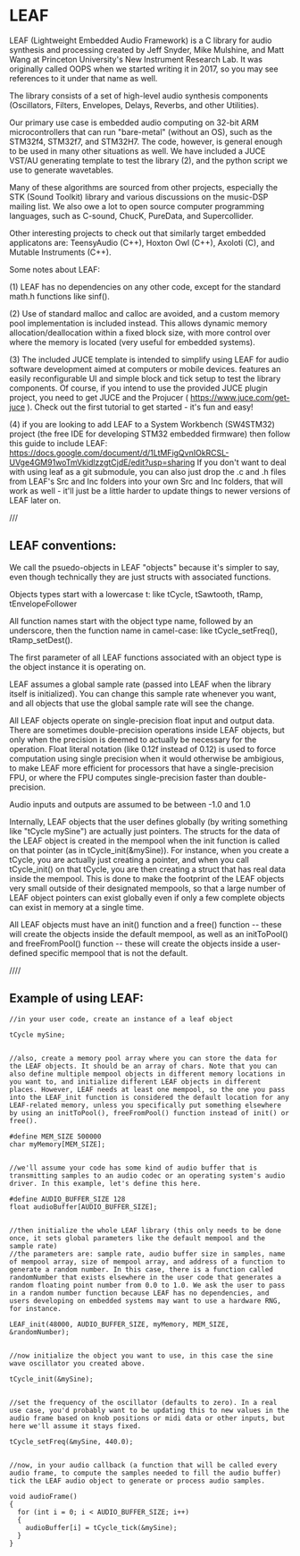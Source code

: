 # LEAF
LEAF (Lightweight Embedded Audio Framework) is a C library for audio synthesis and processing created by Jeff Snyder, Mike Mulshine, and Matt Wang at Princeton University's New Instrument Research Lab. It was originally called OOPS when we started writing it in 2017, so you may see references to it under that name as well. 

The library consists of a set of high-level audio synthesis components (Oscillators, Filters, Envelopes, Delays, Reverbs, and other Utilities).

Our primary use case is embedded audio computing on 32-bit ARM microcontrollers that can run "bare-metal" (without an OS), such as the STM32f4, STM32f7, and STM32H7. The code, however, is general enough to be used in many other situations as well. We have included a JUCE VST/AU generating template to test the library (2), and the python script we use to generate wavetables. 

Many of these algorithms are sourced from other projects, especially the STK (Sound Toolkit) library and various discussions on the music-DSP mailing list. We also owe a lot to open source computer programming languages, such as C-sound, ChucK, PureData, and Supercollider. 

Other interesting projects to check out that similarly target embedded applicatons are: TeensyAudio (C++), Hoxton Owl (C++), Axoloti (C), and Mutable Instruments (C++). 

Some notes about LEAF:

(1) LEAF has no dependencies on any other code, except for the standard math.h functions like sinf().

(2) Use of standard malloc and calloc are avoided, and a custom memory pool implementation is included instead. This allows dynamic memory allocation/deallocation within a fixed block size, with more control over where the memory is located (very useful for embedded systems). 

(3) The included JUCE template is intended to simplify using LEAF for audio software development aimed at computers or mobile devices. features an easily reconfigurable UI and simple block and tick setup to test the library components. Of course, if you intend to use the provided JUCE plugin project, you need to get JUCE and the Projucer ( https://www.juce.com/get-juce ). Check out the first tutorial to get started - it's fun and easy! 

(4) if you are looking to add LEAF to a System Workbench (SW4STM32) project (the free IDE for developing STM32 embedded firmware) then follow this guide to include LEAF: https://docs.google.com/document/d/1LtMFigQvnIOkRCSL-UVge4GM91woTmVkidlzzgtCjdE/edit?usp=sharing   If you don't want to deal with using leaf as a git submodule, you can also just drop the .c and .h files from LEAF's Src and Inc folders into your own Src and Inc folders, that will work as well - it'll just be a little harder to update things to newer versions of LEAF later on.



///
<h2>
LEAF conventions:
</h2>
We call the psuedo-objects in LEAF "objects" because it's simpler to say, even though technically they are just structs with associated functions. 

Objects types start with a lowercase t: like tCycle, tSawtooth, tRamp, tEnvelopeFollower

All function names start with the object type name, followed by an underscore, then the function name in camel-case: like tCycle_setFreq(), tRamp_setDest().

The first parameter of all LEAF functions associated with an object type is the object instance it is operating on. 

LEAF assumes a global sample rate (passed into LEAF when the library itself is initialized). You can change this sample rate whenever you want, and all objects that use the global sample rate will see the change.

All LEAF objects operate on single-precision float input and output data. There are sometimes double-precision operations inside LEAF objects, but only when the precision is deemed to actually be necessary for the operation. Float literal notation (like 0.12f instead of 0.12) is used to force computation using single precision when it would otherwise be ambigious, to make LEAF more efficient for processors that have a single-precision FPU, or where the FPU computes single-precision faster than double-precision.

Audio inputs and outputs are assumed to be between -1.0 and 1.0

Internally, LEAF objects that the user defines globally (by writing something like "tCycle mySine") are actually just pointers. The structs for the data of the LEAF object is created in the mempool when the init function is called on that pointer (as in tCycle_init(&mySine)). For instance, when you create a tCycle, you are actually just creating a pointer, and when you call tCycle_init() on that tCycle, you are then creating a struct that has real data inside the mempool. This is done to make the footprint of the LEAF objects very small outside of their designated mempools, so that a large number of LEAF object pointers can exist globally even if only a few complete objects can exist in memory at a single time. 

All LEAF objects must have an init() function and a free() function -- these will create the objects inside the default mempool, as well as an initToPool() and freeFromPool() function -- these will create the objects inside a user-defined specific mempool that is not the default. 


////



<h2>Example of using LEAF:</h2>


```
//in your user code, create an instance of a leaf object

tCycle mySine;


//also, create a memory pool array where you can store the data for the LEAF objects. It should be an array of chars. Note that you can also define multiple mempool objects in different memory locations in you want to, and initialize different LEAF objects in different places. However, LEAF needs at least one mempool, so the one you pass into the LEAF_init function is considered the default location for any LEAF-related memory, unless you specifically put something elsewhere by using an initToPool(), freeFromPool() function instead of init() or free(). 

#define MEM_SIZE 500000
char myMemory[MEM_SIZE];


//we'll assume your code has some kind of audio buffer that is transmitting samples to an audio codec or an operating system's audio driver. In this example, let's define this here.

#define AUDIO_BUFFER_SIZE 128
float audioBuffer[AUDIO_BUFFER_SIZE];


//then initialize the whole LEAF library (this only needs to be done once, it sets global parameters like the default mempool and the sample rate)
//the parameters are: sample rate, audio buffer size in samples, name of mempool array, size of mempool array, and address of a function to generate a random number. In this case, there is a function called randomNumber that exists elsewhere in the user code that generates a random floating point number from 0.0 to 1.0. We ask the user to pass in a random number function because LEAF has no dependencies, and users developing on embedded systems may want to use a hardware RNG, for instance.

LEAF_init(48000, AUDIO_BUFFER_SIZE, myMemory, MEM_SIZE, &randomNumber);


//now initialize the object you want to use, in this case the sine wave oscillator you created above.

tCycle_init(&mySine);


//set the frequency of the oscillator (defaults to zero). In a real use case, you'd probably want to be updating this to new values in the audio frame based on knob positions or midi data or other inputs, but here we'll assume it stays fixed.

tCycle_setFreq(&mySine, 440.0);


//now, in your audio callback (a function that will be called every audio frame, to compute the samples needed to fill the audio buffer) tick the LEAF audio object to generate or process audio samples. 

void audioFrame()
{
  for (int i = 0; i < AUDIO_BUFFER_SIZE; i++)
  {
    audioBuffer[i] = tCycle_tick(&mySine);
  }
}
```

